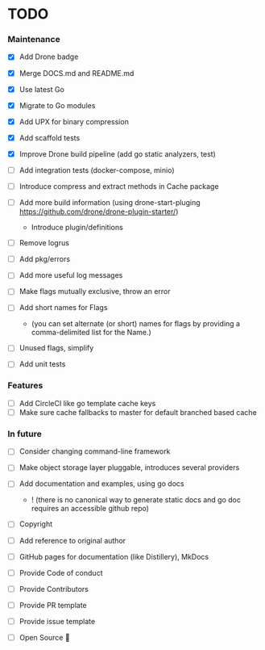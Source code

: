 # TODO

### Maintenance

* [x] Add Drone badge
* [x] Merge DOCS.md and README.md
* [x] Use latest Go
* [x] Migrate to Go modules
* [x] Add UPX for binary compression

* [x] Add scaffold tests
* [x] Improve Drone build pipeline (add go static analyzers, test)

* [ ] Add integration tests (docker-compose, minio)

* [ ] Introduce compress and extract methods in Cache package
* [ ] Add more build information (using drone-start-pluging https://github.com/drone/drone-plugin-starter/)
    * Introduce plugin/definitions 
* [ ] Remove logrus
* [ ] Add pkg/errors
* [ ] Add more useful log messages
* [ ] Make flags mutually exclusive, throw an error
* [ ] Add short names for Flags 
    * (you can set alternate (or short) names for flags by providing a comma-delimited list for the Name.)
* [ ] Unused flags, simplify

* [ ] Add unit tests

### Features

* [ ] Add CircleCI like go template cache keys
* [ ] Make sure cache fallbacks to master for default branched based cache

### In future

* [ ] Consider changing command-line framework
* [ ] Make object storage layer pluggable, introduces several providers


* [ ] Add documentation and examples, using go docs 
    * ! (there is no canonical way to generate static docs and go doc requires an accessible github repo)

* [ ] Copyright
* [ ] Add reference to original author    
* [ ] GitHub pages for documentation (like Distillery), MkDocs
* [ ] Provide Code of conduct
* [ ] Provide Contributors
* [ ] Provide PR template
* [ ] Provide issue template
* [ ] Open Source :tada:
